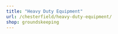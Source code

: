 ```yaml
---
title: "Heavy Duty Equipment"
url: /chesterfield/heavy-duty-equipment/
shop: groundskeeping
---
```

